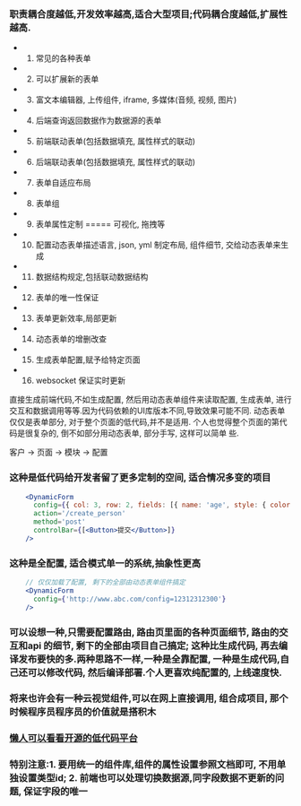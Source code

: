 
### 职责耦合度越低,开发效率越高,适合大型项目;代码耦合度越低,扩展性越高.

- 1. 常见的各种表单
- 2. 可以扩展新的表单
- 3. 富文本编辑器, 上传组件, iframe, 多媒体(音频, 视频, 图片)
- 4. 后端查询返回数据作为数据源的表单
- 5. 前端联动表单(包括数据填充, 属性样式的联动)
- 6. 后端联动表单(包括数据填充, 属性样式的联动)
- 7. 表单自适应布局
- 8. 表单组
- 9. 表单属性定制 ===== 可视化, 拖拽等
- 10. 配置动态表单描述语言, json, yml 制定布局, 组件细节, 交给动态表单来生成
- 11. 数据结构规定,包括联动数据结构
- 12. 表单的唯一性保证
- 13.  表单更新效率,局部更新
- 14. 动态表单的增删改查
- 15. 生成表单配置,赋予给特定页面
- 16. websocket 保证实时更新

直接生成前端代码,不如生成配置, 然后用动态表单组件来读取配置, 生成表单, 进行交互和数据调用等等.因为代码依赖的UI库版本不同,导致效果可能不同.
动态表单仅仅是表单部分, 对于整个页面的低代码,并不是适用. 个人也觉得整个页面的第代码是很复杂的, 倒不如部分用动态表单, 部分手写, 这样可以简单
些.

客户 -> 页面 -> 模块 -> 配置 

### 这种是低代码给开发者留了更多定制的空间, 适合情况多变的项目
```jsx
    <DynamicForm
      config={{ col: 3, row: 2, fields: [{ name: 'age', style: { color: 'red' } }] }}
      action='/create_person'
      method='post'
      controlBar={[<Button>提交</Button>]}
    />
```

### 这种是全配置, 适合模式单一的系统,抽象性更高
```jsx
    // 仅仅加载了配置, 剩下的全部由动态表单组件搞定
    <DynamicForm
      config={'http://www.abc.com/config=12312312300'}
    />
```

### 可以设想一种,只需要配置路由, 路由页里面的各种页面细节, 路由的交互和api 的细节, 剩下的全部由项目自己搞定; 这种比生成代码, 再去编译发布要快的多.两种思路不一样,一种是全靠配置, 一种是生成代码,自己还可以修改代码, 然后编译部署.个人更喜欢纯配置的, 上线速度快.

### 将来也许会有一种云视觉组件,可以在网上直接调用, 组合成项目, 那个时候程序员程序员的价值就是搭积木

### [懒人可以看看开源的低代码平台](https://juejin.cn/post/7164694758588153863)

### 特别注意:1. 要用统一的组件库,组件的属性设置参照文档即可, 不用单独设置类型id; 2. 前端也可以处理切换数据源,同字段数据不更新的问题, 保证字段的唯一

